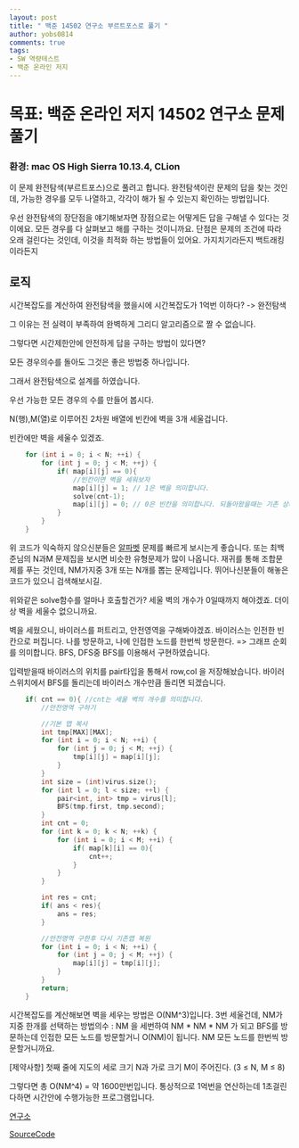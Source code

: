 ```yaml
---
layout: post
title: " 백준 14502 연구소 부르트포스로 풀기 "
author: yobs0814
comments: true
tags:
- SW 역량테스트
- 백준 온라인 저지 
---
```


# 목표: 백준 온라인 저지 14502 연구소 문제 풀기
### 환경: mac OS High Sierra 10.13.4, CLion

이 문제 완전탐색(부르트포스)으로 풀려고 합니다.
완전탐색이란 문제의 답을 찾는 것인데, 가능한 경우를 모두 나열하고, 각각이 해가 될 수 있는지 확인하는 방법입니다.

우선 완전탐색의 장단점을 얘기해보자면
장점으로는 어떻게든 답을 구해낼 수 있다는 것이에요. 모든 경우를 다 살펴보고 해를 구하는 것이니까요.
단점은 문제의 조건에 따라 오래 걸린다는 것인데, 이것을 최적화 하는 방법들이 있어요. 가지치기라든지 백트래킹이라든지

## 로직
시간복잡도를 계산하여 완전탐색을 했을시에 시간복잡도가 1억번 이하다? -> 완전탐색

그 이유는 전 실력이 부족하여 완벽하게 그리디 알고리즘으로 짤 수 없습니다.

그렇다면 시간제한안에 안전하게 답을 구하는 방법이 있다면?

모든 경우의수를 돌아도 그것은 좋은 방법중 하나입니다.

그래서 완전탐색으로 설계를 하였습니다.

우선 가능한 모든 경우의 수를 만들어 봅시다.

N(행),M(열)로 이루어진 2차원 배열에 빈칸에 벽을 3개 세울겁니다.

빈칸에만 벽을 세울수 있겠죠. 

~~~c++
    for (int i = 0; i < N; ++i) {
        for (int j = 0; j < M; ++j) {
            if( map[i][j] == 0){
                //빈칸이면 벽을 세워보자
                map[i][j] = 1; // 1은 벽을 의미합니다.
                solve(cnt-1);
                map[i][j] = 0; // 0은 빈칸을 의미합니다. 되돌아왔을때는 기존 상태로 돌려놔야겠죠.
            }
        }
    }
~~~

위 코드가 익숙하지 않으신분들은 
[알파벳](https://www.acmicpc.net/problem/1987) 문제를 빠르게 보시는게 좋습니다.
또는 최백준님의 N과M 문제집을 보시면 비슷한 유형문제가 많이 나옵니다.
재귀를 통해 조합문제를 푸는 것인데, NM가지중 3개 또는 N개를 뽑는 문제입니다.
뛰어나신분들이 해놓은 코드가 있으니 검색해보시길.

위와같은 solve함수를 얼마나 호출할건가?
세울 벽의 개수가 0일때까지 해야겠죠. 더이상 벽을 세울수 없으니까요.

벽을 세웠으니, 바이러스를 퍼트리고, 안전영역을 구해봐야겠죠.
바이러스는 인전한 빈칸으로 퍼집니다.
나를 방문하고, 나에 인접한 노드를 한번씩 방문한다. => 그래프 순회를 의미합니다.
BFS, DFS중 BFS를 이용해서 구현하였습니다.

입력받을때 바이러스의 위치를 pair타입을 통해서 row,col 을 저장해놨습니다.
바이러스위치에서 BFS를 돌리는데 바이러스 개수만큼 돌리면 되겠습니다.

~~~c++
    if( cnt == 0){ //cnt는 세울 벽의 개수를 의미합니다.
        //안전영역 구하기

        //기본 맵 복사
        int tmp[MAX][MAX];
        for (int i = 0; i < N; ++i) {
            for (int j = 0; j < M; ++j) {
                tmp[i][j] = map[i][j];
            }
        }
        int size = (int)virus.size();
        for (int l = 0; l < size; ++l) {
            pair<int, int> tmp = virus[l];
            BFS(tmp.first, tmp.second);
        }
        int cnt = 0;
        for (int k = 0; k < N; ++k) {
            for (int i = 0; i < M; ++i) {
                if( map[k][i] == 0){
                    cnt++;
                }
            }
        }

        int res = cnt;
        if( ans < res){
            ans = res;
        }

        //안전영역 구한후 다시 기존맵 복원
        for (int i = 0; i < N; ++i) {
            for (int j = 0; j < M; ++j) {
                map[i][j] = tmp[i][j];
            }
        }
        return;
    }
~~~

시간복잡도를 계산해보면
벽을 세우는 방법은 O(NM^3)입니다.
3번 세울건데,  NM가지중 한개를 선택하는 방법의수 : NM 을 세번하여
NM * NM * NM 가 되고
BFS를 방문하는데 인접한 모든 노드를 방문할거니 O(NM)이 됩니다. NM 모든 노드를 한번씩 방문할거니까요.

[제약사항] 첫째 줄에 지도의 세로 크기 N과 가로 크기 M이 주어진다. (3 ≤ N, M ≤ 8)

그렇다면 총 O(NM^4) = 약 1600만번입니다. 통상적으로 1억번을 연산하는데 1초걸린다하면 
시간안에 수행가능한 프로그램입니다.

[연구소](https://www.acmicpc.net/problem/14502)

[SourceCode](https://github.com/yobs0814/problemSolving/blob/master/SWExpert/P14502/main.cpp)